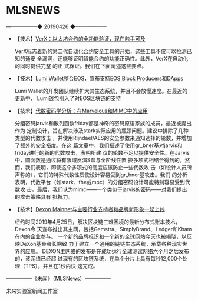 # ​MLSNEWS
——————◆
20190426
◆——————

*  【技术】[VerX：以太坊合约的全功能验证，现在触手可及](https://medium.com/chainsecurity/verx-full-functional-verification-for-ethereum-contracts-now-at-your-fingertips-f8d20085e4ec)

     VerX标志着新的第二代自动化合约安全工具的开始，这些工具不仅可以检测已知的通安  全漏洞，还能够证明智能合约的功能正确性。此外，VerX在自动化的同时提供完整 的正   式保证。我们在下面阐述这些要点。
 
 *   【技术】[Lumi Wallet整合EOS，宣布支持EOS Block Producers和DApps](https://cointelegraph.com/press-releases/lumi-wallet-integrates-eos-announces-support-for-eos-block-producers-and-dapps)
 
      Lumi Wallet的开发团队继续扩大其生态系统，并且不会放慢速度。在最近的更新中，   Lumi钱包引入了对EOS区块链的支持
      
 *   【技术】[代数密码学分析：在Marvelous和MIMC中的应用](https://eprint.iacr.org/2019/419)
 
      分组密码jarvis和散列函数friday都是神奇的密码原语家族的成员，最近被提出作为   定制设计，旨在解决涉及stark实际应用的瓶颈问题。建议中排除了几种类型的代数攻击   ，并使用Rijndael/AES的安全参数来通知选择的轮数，并增加了额外的安全裕度。在这    篇文章中，我们描述了使用gr_bner基对jarvis和friday进行的新的代数攻击，表明所建   议的轮数不足以提供安全性。在Jarvis中，圆函数是通过将有限域反演S盒与全阶线性置   换多项式相结合得到的。然而，我们表明，即使这个多项式的高度应该防止一些代数攻    击（如设计人员所声称的），它们的特殊代数性质使设计容易受到gr_bner基攻击。我们   的分析表明，代数平台（如stark、fhe或mpc）的分组密码设计可能特别容易受到代数攻   击。最后，我们认为mimc——一个类似于jarvis的密码——对我们提出的攻击策略具有    抵抗力。
      
   *   【技术】[Dexon Mainnet与主要行业支持者和品牌新形象一起上线](https://cointelegraph.com/press-releases/dexon-mainnet-goes-live-with-key-industry-supporters-and-new-brand-identity)
   
        纽约时间2019年4月25日，解决区块链三难困境的最新分布式账本技术，Dexon今       天宣布推出其主网，包括Gemstra、SimplyBrand、Ledger和Kham在内的企业参与。
        一个新的品牌标识和一个新的全球网站今天也被揭晓，以反映DeXon基金会长期致      力于建立一个通用的链链生态系统，承载各种现实世界的应用。
        DEXON主网络的发布是在成功运行全球测试网络六个月之后发布的，该网络已经超      过现有的区块链系统，在单个分片上具有每秒12,000个处理（TPS），并且在1秒内快      速完成。
        
        
        
   —————《未闻》（MLSNews）—————
   
   未来实验室新闻工作室

